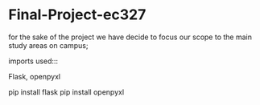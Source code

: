 # Final-Project-ec327
for the sake of the project we have decide to focus our scope to the main study areas on campus;



imports used:::

Flask, openpyxl


pip install flask
pip install openpyxl




